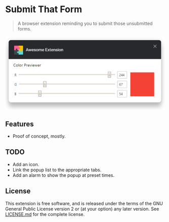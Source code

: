 # Submit That Form

> A browser extension reminding you to submit those unsubmitted forms.

![Sample extension output](media/previewer.png)

## Features

- Proof of concept, mostly.

## TODO

- Add an icon.
- Link the popup list to the appropriate tabs.
- Add an alarm to show the popup at preset times.

## License

This extension is free software, and is released under the terms of the GNU General Public License version 2 or (at your option) any later version. See [LICENSE.md](LICENSE.md) for the complete license.